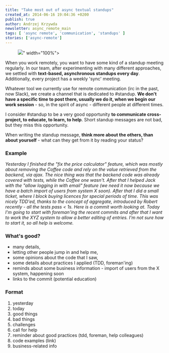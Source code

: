 ```yaml
---
title: "Take most out of async textual standups"
created_at: 2014-06-16 19:04:36 +0200
publish: true
author: Andrzej Krzywda
newsletter: async_remote_main
tags: [ 'async remote', 'communication', 'standups' ]
stories: ['async-remote']
---
```


<p>
  <figure>
    <img src="<%= src_fit("async-standup/async-standup-smaller.jpg") %>" width="100%">
  </figure>
</p>

When you work remotely, you want to have some kind of a standup meeting regularly. In our team, after experimenting with many different approaches, we settled with **text-based, asynchronous standups every day**. Additionally, every project has a weekly 'sync' meeting.

<!-- more -->

Whatever tool we currently use for remote communication (irc in the past, now Slack), we create a channel that is dedicated to #standup. **We don't have a specific time to post there, usually we do it, when we begin our work session** - so, in the spirit of async - different people at different times.

I consider #standup to be a very good opportunity **to communicate cross-project, to educate, to learn, to help**. Short standup messages are not bad, but they miss this opportunity.

When writing the standup message, **think more about the others, than about yourself** - what can they get from it by reading your status?

### Example

_Yesterday I finished the "fix the price calculator" feature, which was mostly about removing the Coffee code and rely on the value retrieved from the backend, via ajax. The nice thing was that the backend code was already covered with tests, while the Coffee one wasn't. After that I helped Jack with the "allow logging in with email" feature (we need it now because we have a batch import of users from system X soon). After that I did a small ticket, where I block buying licences for special periods of time. This was nicely TDD'ed, thanks to the concept of aggregate, introduced by Robert recently - all the tests pass < 1s. Here is a commit worth looking at. Today I'm going to start with foreman'ing the recent commits and after that I want to work the XYZ system to allow a better editing of entries. I'm not sure how to start it, so all help is welcome._

### What's good?

* many details,
* letting other people jump in and help me,
* some opinions about the code that I saw,
* some details about practices I applied (TDD, foreman'ing)
* reminds about some business information - import of users from the X system, happening soon
* links to the commit (potential education)

### Format

1. yesterday
2. today
3. good things
4. bad things
5. challenges
6. call for help
7. reminder about good practices (tdd, foreman, help colleagues)
8. code examples (link)
9. business-related info
